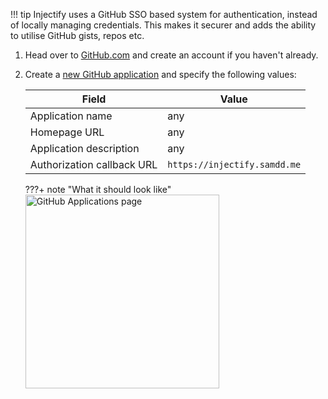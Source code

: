 !!! tip
    Injectify uses a GitHub SSO based system for authentication, instead of locally managing credentials. This makes it securer and adds the ability to utilise GitHub gists, repos etc.

1. Head over to [GitHub.com](https://github.com) and create an account if you haven't already.
2. Create a [new GitHub application](https://github.com/settings/applications/new) and specify the following values:

    | Field                      | Value                        |
    |----------------------------|------------------------------|
    | Application name           | any                          |
    | Homepage URL               | any                          |
    | Application description    | any                          |
    | Authorization callback URL | `https://injectify.samdd.me` |

    ???+ note "What it should look like"
        <img src="https://i.imgur.com/oiuiMhR.png" alt="GitHub Applications page" height="310">